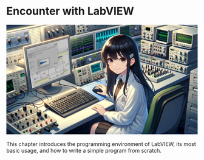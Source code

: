 # Encounter with LabVIEW

![](../../../../docs/cover/encounter.png)

This chapter introduces the programming environment of LabVIEW, its most basic usage, and how to write a simple program from scratch.